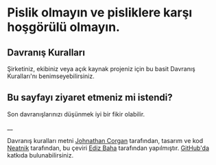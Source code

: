 # Pislik olmayın ve pisliklere karşı hoşgörülü olmayın.

## Davranış Kuralları

Şirketiniz, ekibiniz veya açık kaynak projeniz için bu basit Davranış Kuralları'nı benimseyebilirsiniz.

## Bu sayfayı ziyaret etmeniz mi istendi?

Son davranışlarınızı düşünmek iyi bir fikir olabilir.

__

Davranış kuralları metni [Johnathan Corgan](https://keybase.io/jcorgan) tarafından, tasarım ve kod [Neatnik](https://neatnik.net/) tarafından, bu çeviri [Ediz Baha](https://github.com/edizbaha) tarafından yapılmıştır. [GitHub'da](https://github.com/neatnik/asshole.fyi) katkıda bulunabilirsiniz.

